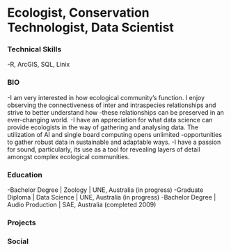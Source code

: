 # Ecologist, Conservation Technologist, Data Scientist 

### Technical Skills
-R, ArcGIS, SQL, Linix

### BIO
-I am very interested in how ecological community’s function. I enjoy observing the connectiveness of inter and intraspecies relationships and strive to better understand how -these relationships can be preserved in an ever-changing world.
-I have an appreciation for what data science can provide ecologists in the way of gathering and analysing data. The utilization of AI and single board computing opens unlimited -opportunities to gather robust data in sustainable and adaptable ways.
-I have a passion for sound, particularly, its use as a tool for revealing layers of detail amongst complex ecological communities. 


### Education

-Bachelor Degree | Zoology | UNE, Australia (in progress)
-Graduate Diploma | Data Science | UNE, Australia (in progress)
-Bachelor Degree | Audio Production | SAE, Australia (completed 2009)

### Projects

### Social
